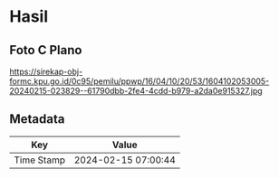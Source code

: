 # Hasil

## Foto C Plano

https://sirekap-obj-formc.kpu.go.id/0c95/pemilu/ppwp/16/04/10/20/53/1604102053005-20240215-023829--61790dbb-2fe4-4cdd-b979-a2da0e915327.jpg


## Metadata

| Key        | Value               |
| ---------- | ------------------- |
| Time Stamp | 2024-02-15 07:00:44 |



